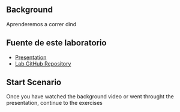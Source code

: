 ## Background
Aprenderemos a correr  dind 
## Fuente de este laboratorio
- [Presentation](http://bit.ly/2V18QCg)
- [Lab GitHub Repository](https://github.com/openshift-labs/learn-katacoda)

## Start Scenario
Once you have watched the background video or went throught the presentation, continue to the exercises
